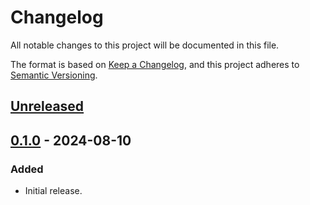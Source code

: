 # Changelog

All notable changes to this project will be documented in this file.

The format is based on [Keep a Changelog](https://keepachangelog.com/en/1.1.0/),
and this project adheres to [Semantic Versioning](https://semver.org/spec/v2.0.0.html).

## [Unreleased]

## [0.1.0] - 2024-08-10

### Added

- Initial release.

[Unreleased]: https://github.com/elasticdog/bw-ssh-add/compare/v0.1.0...HEAD
[0.1.0]: https://github.com/elasticdog/bw-ssh-add/commits/v0.1.0
